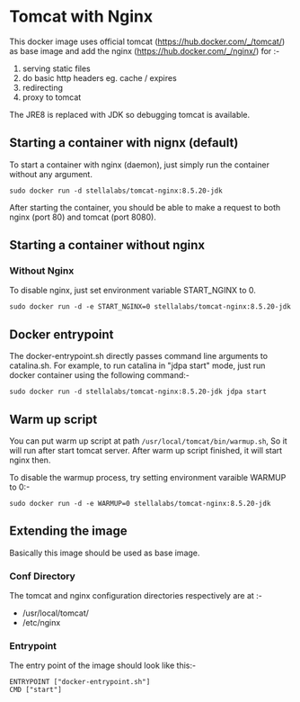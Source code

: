 # Tomcat with Nginx
This docker image uses official tomcat (https://hub.docker.com/_/tomcat/) as base image and add the nginx (https://hub.docker.com/_/nginx/) for :-
1. serving static files 
2. do basic http headers eg. cache / expires
3. redirecting 
4. proxy to tomcat

The JRE8 is replaced with JDK so debugging tomcat is available. 

## Starting a container with nignx (default)
To start a container with nginx (daemon), just simply run the container without any argument.
	
	sudo docker run -d stellalabs/tomcat-nginx:8.5.20-jdk
	
After starting the container, you should be able to make a request to both nginx (port 80) and tomcat (port 8080).

## Starting a container without nginx
	
### Without Nginx
To disable nginx, just set environment variable START_NGINX to 0. 

	sudo docker run -d -e START_NGINX=0 stellalabs/tomcat-nginx:8.5.20-jdk

## Docker entrypoint
The docker-entrypoint.sh directly passes command line arguments to catalina.sh.
For example, to run catalina in "jdpa start" mode, just run docker container using the following command:-

	sudo docker run -d stellalabs/tomcat-nginx:8.5.20-jdk jdpa start

## Warm up script
You can put warm up script at path `/usr/local/tomcat/bin/warmup.sh`, 
So it will run after start tomcat server. After warm up script finished, it will start nginx then.

To disable the warmup process, try setting environment varaible WARMUP to 0:-

	sudo docker run -d -e WARMUP=0 stellalabs/tomcat-nginx:8.5.20-jdk 


## Extending the image
Basically this image should be used as base image. 

### Conf Directory
The tomcat and nginx configuration directories respectively are at :-
* /usr/local/tomcat/
* /etc/nginx

### Entrypoint
The entry point of the image should look like this:-

	ENTRYPOINT ["docker-entrypoint.sh"]
	CMD ["start"]
